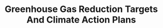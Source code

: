 ---
  slug: "/greenhousegasreductiontargetsandclimateactionplans"
  title: Greenhouse Gas Reduction Targets And Climate Action Plans
  focusAreas: [Environment,Communities,Regional Planning]
  principles: [Equity,Resiliency,Sustainability]
  seeOther: [Street Tree Ordinance and Management Plan,Alternative Energy Ordinance,GREEN BUILDING STANDARDS Standards,Electric Vehicles]
  trackingProgressLinks: [Air Quality, Greenhouse Gas Emissions]
---